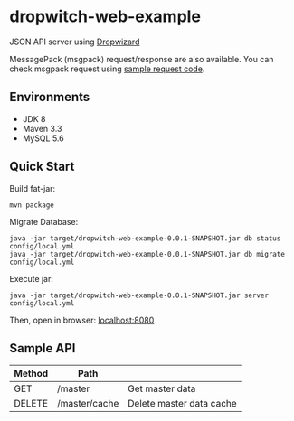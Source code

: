 # dropwitch-web-example

JSON API server using [Dropwizard](http://www.dropwizard.io/)

MessagePack (msgpack) request/response are also available.
You can check msgpack request using [sample request code](https://github.com/shun-tak/msgpack-io).

## Environments

- JDK 8
- Maven 3.3
- MySQL 5.6

## Quick Start

Build fat-jar:

```
mvn package
```

Migrate Database:

```
java -jar target/dropwitch-web-example-0.0.1-SNAPSHOT.jar db status config/local.yml
java -jar target/dropwitch-web-example-0.0.1-SNAPSHOT.jar db migrate config/local.yml
```

Execute jar:

```
java -jar target/dropwitch-web-example-0.0.1-SNAPSHOT.jar server config/local.yml
```

Then, open in browser: [localhost:8080](http://localhost:8080/)

## Sample API

| Method | Path           |                          |
|--------|----------------|--------------------------|
| GET    | /master        | Get master data          |
| DELETE | /master/cache  | Delete master data cache |
